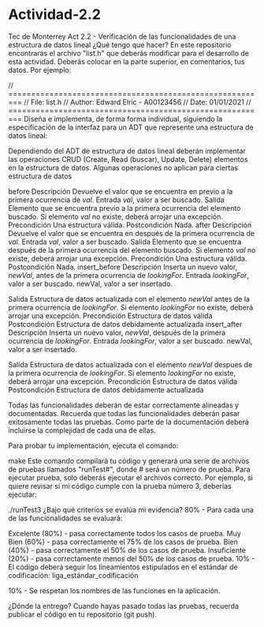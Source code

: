 # Actividad-2.2

Tec de Monterrey
Act 2.2 - Verificación de las funcionalidades de una estructura de datos lineal
¿Qué tengo que hacer?
En este repositorio encontrarás el archivo "list.h" que deberás modificar para el desarrollo de esta actividad. Deberás colocar en la parte superior, en comentarios, tus datos. Por ejemplo:

// =========================================================
// File: list.h
// Author: Edward Elric - A00123456
// Date: 01/01/2021
// =========================================================
Diseña e implementa, de forma forma individual, siguiendo la especificación de la interfaz para un ADT que represente una estructura de datos lineal:

Dependiendo del ADT de estructura de datos lineal deberán implementar las operaciones CRUD (Create, Read (buscar), Update, Delete) elementos en la estructura de datos. Algunas operaciones no aplican para ciertas estructura de datos

before	Descripción	Devuelve el valor que se encuentra en previo a la primera ocurrencia de *val*.
Entrada	*val*, valor a ser buscado.
Salida	Elemento que se encuentra previo a la primera ocurrencia del elemento buscado. Si elemento *val* no existe, deberá arrojar una excepción.
Precondición	Una estructura válida.
Postcondición	Nada.
after	Descripción	Devuelve el valor que se encuentra en después de la primera ocurrencia de *val*.
Entrada	*val*, valor a ser buscado.
Salida	Elemento que se encuentra después de la primera ocurrencia del elemento buscado. Si elemento *val* no existe, deberá arrojar una excepción.
Precondición	Una estructura válida.
Postcondición	Nada.
insert_before	Descripción	Inserta un nuevo valor, *newVal*, antes de la primera ocurrencia de *lookingFor*.
Entrada	*lookingFor*, valor a ser buscado.
newVal, valor a ser insertado.

Salida	Estructura de datos actualizada con el elemento *newVal* antes de la primera ocurrencia de *lookingFor*. Si elemento *lookingFor* no existe, deberá arrojar una excepción.
Precondición	Estructura de datos válida
Postcondición	Estructura de datos debidamente actualizada
insert_after	Descripción	Inserta un nuevo valor, *newVal*, después de la primera ocurrencia de *lookingFor*.
Entrada	*lookingFor*, valor a ser buscado.
newVal, valor a ser insertado.

Salida	Estructura de datos actualizada con el elemento *newVal* despues de la primera ocurrencia de *lookingFor*. Si elemento *lookingFor* no existe, deberá arrojar una excepción.
Precondición	Estructura de datos válida
Postcondición	Estructura de datos debidamente actualizada

Todas las funcionalidades deberán de estar correctamente alineadas y documentadas.  Recuerda que todas las funcionalidades deberán pasar exitosamente todas las pruebas. Como parte de la documentación deberá incluirse la complejidad de cada una de ellas.

Para probar tu implementación, ejecuta el comando:

make
Este comando compilará tu código y generará una serie de archivos de pruebas llamados "runTest#", donde # será un número de prueba. Para ejecutar prueba, solo deberás ejecutar el archivos correcto. Por ejemplo, si quiere revisar si mi código cumple con la prueba número 3, deberías ejecutar:

./runTest3
¿Bajo qué criterios se evalúa mi evidencia?
80% - Para cada una de las funcionalidades se evaluará:

Excelente (80%) - pasa correctamente todos los casos de prueba.
Muy Bien (60%) - pasa correctamente el 75% de los casos de prueba.
Bien (40%) - pasa correctamente el 50% de los casos de prueba.
Insuficiente (20%) - pasa correctamente menos del 50% de los casos de prueba.
10% - El código deberá seguir los lineamientos estipulados en el estándar de codificación: liga_estándar_codificación

10% - Se respetan los nombres de las funciones en la aplicación.

¿Dónde la entrego?
Cuando hayas pasado todas las pruebas, recuerda publicar el código en tu repositorio (git push).
